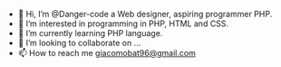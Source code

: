 - 👋 Hi, I’m @Danger-code a Web designer, aspiring programmer PHP.
- 👀 I’m interested in programming in PHP, HTML and CSS.
- 🌱 I’m currently learning PHP language.
- 💞️ I’m looking to collaborate on ...
- 📫 How to reach me giacomobat96@gmail.com

<!---
Danger-code/Danger-code is a ✨ special ✨ repository because its `README.md` (this file) appears on your GitHub profile.
You can click the Preview link to take a look at your changes.
--->
